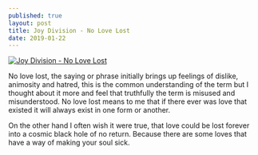 ```yaml
---
published: true
layout: post
title: Joy Division - No Love Lost
date: 2019-01-22
---
```

[![Joy Division - No Love Lost](http://img.youtube.com/vi/kS9fSjP2fD8/0.jpg)](http://www.youtube.com/watch?v=kS9fSjP2fD8 "Joy Division - No Love Lost")

No love lost, the saying or phrase initially brings up feelings of dislike, animosity and hatred, this is the common understanding of the term but I thought about it more and feel that truthfully the term is misused and misunderstood.  No love lost means to me that if there ever was love that existed it will always exist in one form or another.  

On the other hand I often wish it were true, that love could be lost forever into a cosmic black hole of no return.  Because there are some loves that have a way of making your soul sick.    







